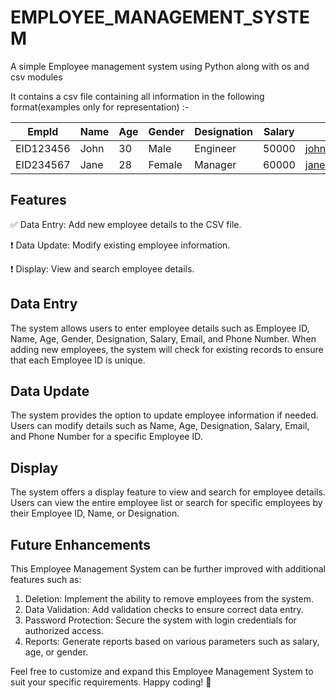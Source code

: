 # EMPLOYEE_MANAGEMENT_SYSTEM
A simple Employee management system using Python along with os and csv modules

It contains a csv file containing all information in the following format(examples only for representation) :-


| EmpId	| Name | Age | Gender | Designation | Salary | Email | Phno |
| --- | --- | --- | --- | --- | --- | --- | --- |
| EID123456 | John | 30 | Male | Engineer | 50000 | john@fakemail.com* | 123456789* |
| EID234567 | Jane | 28 | Female | Manager | 60000 | jane@fakemail.com* | 987654321* |



## Features

✅ Data Entry: Add new employee details to the CSV file.

❗ Data Update: Modify existing employee information.

❗ Display: View and search employee details.

## Data Entry

The system allows users to enter employee details such as Employee ID, Name, Age, Gender, Designation, Salary, Email, and Phone Number. When adding new employees, the system will check for existing records to ensure that each Employee ID is unique.

## Data Update

The system provides the option to update employee information if needed. Users can modify details such as Name, Age, Designation, Salary, Email, and Phone Number for a specific Employee ID.

## Display

The system offers a display feature to view and search for employee details. Users can view the entire employee list or search for specific employees by their Employee ID, Name, or Designation.

## Future Enhancements

This Employee Management System can be further improved with additional features such as:

1. Deletion: Implement the ability to remove employees from the system.
2. Data Validation: Add validation checks to ensure correct data entry.
3. Password Protection: Secure the system with login credentials for authorized access.
4. Reports: Generate reports based on various parameters such as salary, age, or gender.

Feel free to customize and expand this Employee Management System to suit your specific requirements. Happy coding! 🚀


